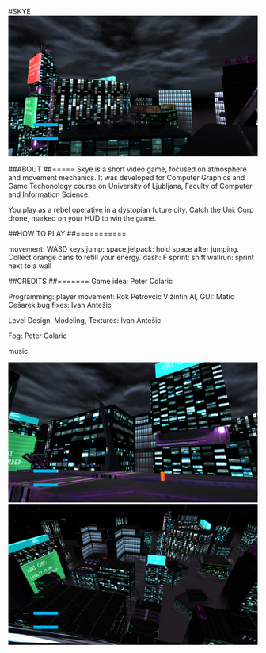 #SKYE
![alt text](screenshots/screenshot1.png)

##ABOUT
##=====
Skye is a short video game, focused on atmosphere and movement mechanics. It was developed for Computer Graphics and Game Techonology course on University of Ljubljana, Faculty of Computer and Information Science.

You play as a rebel operative in a dystopian future city. Catch the Uni. Corp drone, marked on your HUD to win the game. 

##HOW TO PLAY
##===========

movement: WASD keys
jump: space
jetpack: hold space after jumping. Collect orange cans to refill your energy.
dash: F
sprint: shift
wallrun: sprint next to a wall

##CREDITS
##=======
Game idea: Peter Colaric

Programming:
player movement: Rok Petrovcic Vižintin
AI, GUI: Matic Cešarek
bug fixes: Ivan Antešic

Level Design, Modeling, Textures: Ivan Antešic

Fog: Peter Colaric

music: 

![alt text](screenshots/screenshot2.png)
![alt text](screenshots/screenshot3.png)
